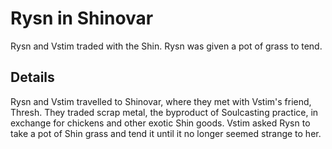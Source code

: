 # Rysn in Shinovar
Rysn and Vstim traded with the Shin. Rysn was given a pot of grass to tend.

## Details
Rysn and Vstim travelled to Shinovar, where they met with Vstim's friend, Thresh. They traded scrap metal, the byproduct of Soulcasting practice, in exchange for chickens and other exotic Shin goods. Vstim asked Rysn to take a pot of Shin grass and tend it until it no longer seemed strange to her.

